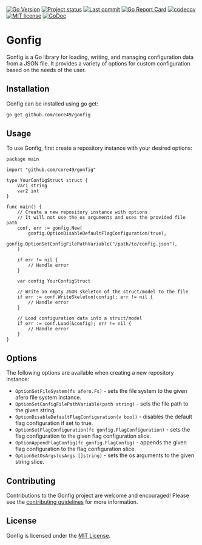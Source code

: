 [![Go Version](https://img.shields.io/github/go-mod/go-version/core49/gonfig)](https://go.dev/doc/devel/release#go1.20)
[![Project status](https://img.shields.io/badge/version-0.0.3-green.svg)](https://github.com/core49/gonfig/releases)
[![Last commit](https://img.shields.io/github/last-commit/core49/gonfig/main)](https://github.com/core49/gonfig/commits/main)
[![Go Report Card](https://goreportcard.com/badge/github.com/core49/gonfig)](https://goreportcard.com/report/github.com/core49/gonfig)
[![codecov](https://img.shields.io/codecov/c/github/core49/gonfig?token=AO6U2S2I91)](https://codecov.io/gh/core49/gonfig)
[![MIT license](https://img.shields.io/bower/l/core)](https://github.com/core49/gonfig/blob/main/LICENSE.md)
[![GoDoc](https://pkg.go.dev/badge/github.com/core49/gonfig?utm_source=godoc)](https://pkg.go.dev/github.com/core49/gonfig)

# Gonfig

Gonfig is a Go library for loading, writing, and managing configuration data from a JSON file. It provides a variety of
options for custom configuration based on the needs of the user.

## Installation

Gonfig can be installed using go get:

```bash
go get github.com/core49/gonfig
```

## Usage

To use Gonfig, first create a repository instance with your desired options:

```golang
package main

import "github.com/core49/gonfig"

type YourConfigStruct struct {
	Var1 string
	var2 int
}

func main() {
	// Create a new repository instance with options
	// It will not use the os arguments and uses the provided file path
	conf, err := gonfig.New(
		gonfig.OptionDisableDefaultFlagConfiguration(true),
		gonfig.OptionSetConfigFilePathVariable("/path/to/config.json"),
	)

	if err != nil {
		// Handle error
	}

	var config YourConfigStruct

	// Write an empty JSON skeleton of the struct/model to the file
	if err := conf.WriteSkeleton(config); err != nil {
		// Handle error
	}

	// Load configuration data into a struct/model
	if err := conf.Load(&config); err != nil {
		// Handle error
	}
}

```

## Options

The following options are available when creating a new repository instance:

- ```OptionSetFileSystem(fs afero.Fs)``` - sets the file system to the given afero file system instance.
- ```OptionSetConfigFilePathVariable(path string)``` - sets the file path to the given string.
- ```OptionDisableDefaultFlagConfiguration(v bool)``` - disables the default flag configuration if set to true.
- ```OptionSetFlagConfiguration(fc gonfig.FlagConfiguration)``` - sets the flag configuration to the given flag
  configuration slice.
- ```OptionAppendFlagConfig(fc gonfig.FlagConfig)``` - appends the given flag configuration to the flag configuration
  slice.
- ```OptionSetOsArgs(osArgs []string)``` - sets the os arguments to the given string slice.

## Contributing

Contributions to the Gonfig project are welcome and encouraged! Please see
the [contributing guidelines](CONTRIBUTING.md) for more information.

## License

Gonfig is licensed under the [MIT License](LICENSE.md).
